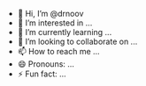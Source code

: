 - 👋 Hi, I’m @drnoov
- 👀 I’m interested in ...
- 🌱 I’m currently learning ...
- 💞️ I’m looking to collaborate on ...
- 📫 How to reach me ...
- 😄 Pronouns: ...
- ⚡ Fun fact: ...

<!---
drnoov/drnoov is a ✨ special ✨ repository because its `README.md` (this file) appears on your GitHub profile.
You can click the Preview link to take a look at your changes.
--->
